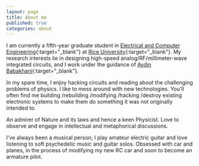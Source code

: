 ```yaml
---
layout: page
title: About me
published: true
categories: about
---
```


I am currently a fifth-year graduate student in [Electrical and Computer Engineering](http://ece.rice.edu){:target="_blank"} at [Rice University](http://rice.edu){:target="_blank"}. My research interests lie in designing high-speed analog/RF/millimeter-wave integrated circuits, and I work under the guidance of [Aydin Babakhani](http://ece.rice.edu/~ab28/){:target="_blank"}.

In my spare time, I enjoy hacking circuits and reading about the challenging problems of physics. I like to mess around with new technologies. You'll often find me building /rebuilding /modifying /hacking /destroy existing electronic systems to make them do something it was not originally intended to. 

An admirer of Nature and its laws and hence a keen Physicist. Love to observe and engage in intellectual and metaphorical discussions.

I've always been a musical person; I play amateur electric guitar and love listening to soft psychedelic music and guitar solos. Obsessed with car and planes, in the process of modifying my new RC car and soon to become an armature pilot.
